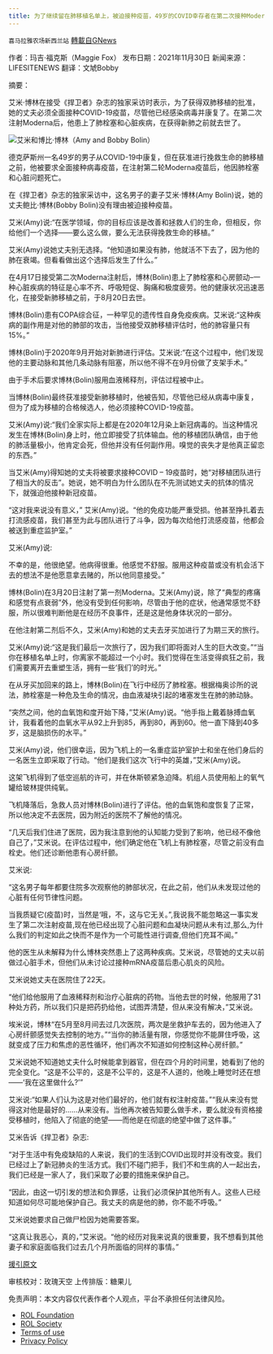 ```yaml
---
title: 为了继续留在肺移植名单上，被迫接种疫苗，49岁的COVID幸存者在第二次接种Moderna疫苗后死亡
---
```

`喜马拉雅农场新西兰站` [轉載自GNews](https://gnews.org/zh-hans/1710677/)

作者：玛吉·福克斯（Maggie Fox）
发布日期：2021年11月30日
新闻来源：LIFESITENEWS
翻译：文虓Bobby

摘要：

艾米·博林在接受《捍卫者》杂志的独家采访时表示，为了获得双肺移植的批准，她的丈夫必须全面接种COVID-19疫苗，尽管他已经感染病毒并康复了。在第二次注射Moderna后，他患上了肺栓塞和心脏疾病，在获得新肺之前就去世了。

![](https://assets.gnews.org/wp-content/uploads/2021/12/120104.jpg)艾米和博比·博林（Amy and Bobby Bolin）

德克萨斯州一名49岁的男子从COVID-19中康复，但在获准进行挽救生命的肺移植之前，他被要求全面接种病毒疫苗，在注射第二轮Moderna疫苗后，他因肺栓塞和心脏问题死亡。

在《捍卫者》杂志的独家采访中，这名男子的妻子艾米·博林(Amy Bolin)说，她的丈夫鲍比·博林(Bobby Bolin)没有理由被迫接种疫苗。

艾米(Amy)说:“在医学领域，你的目标应该是改善和拯救人们的生命，但相反，你给他们一个选择——要么这么做，要么无法获得挽救生命的移植。”

艾米(Amy)说她丈夫别无选择。“他知道如果没有肺，他就活不下去了，因为他的肺在衰竭。但看看做出这个选择后发生了什么。”

在4月17日接受第二次Moderna注射后，博林(Bolin)患上了肺栓塞和心房颤动–一种心脏疾病的特征是心率不齐、呼吸短促、胸痛和极度疲劳。他的健康状况迅速恶化，在接受新肺移植之前，于8月20日去世。

博林(Bolin)患有COPA综合征，一种罕见的遗传性自身免疫疾病。艾米说:“这种疾病的副作用是对他的肺部的攻击，当他接受双肺移植评估时，他的肺容量只有15%。”

博林(Bolin)于2020年9月开始对新肺进行评估。艾米说:“在这个过程中，他们发现他的主要动脉和其他几条动脉有阻塞，所以他不得不在9月份做了支架手术。”

由于手术后要求博林(Bolin)服用血液稀释剂，评估过程被中止。

当博林(Bolin)最终获准接受新肺移植时，他被告知，尽管他已经从病毒中康复，但为了成为移植的合格候选人，他必须接种COVID-19疫苗。

艾米(Amy)说:“我们全家实际上都是在2020年12月染上新冠病毒的。当这种情况发生在博林(Bolin)身上时，他立即接受了抗体输血。他的移植团队确信，由于他的肺活量极小，他肯定会死，但他并没有任何副作用。嗅觉的丧失才是他真正留恋的东西。”

当艾米(Amy)得知她的丈夫将被要求接种COVID – 19疫苗时，她“对移植团队进行了相当大的反击”。她说，她不明白为什么团队在不先测试她丈夫的抗体的情况下，就强迫他接种新冠疫苗。

“这对我来说没有意义，” 艾米(Amy)说。“他的免疫功能严重受损。他甚至挣扎着去打流感疫苗，我们甚至为此与团队进行了斗争，因为每次给他打流感疫苗，他都会被送到重症监护室。”

艾米(Amy)说:

不幸的是，他很绝望。他病得很重。他感觉不舒服。服用这种疫苗或没有机会活下去的想法不是他愿意拿去赌的，所以他同意接受。”

博林(Bolin)在3月20日注射了第一剂Moderna。艾米(Amy)说，除了“典型的疼痛和感觉有点衰弱”外，他没有受到任何影响，尽管由于他的症状，他通常感觉不舒服，所以很难判断他是在经历不良事件，还是这是他身体状况的一部分。

在他注射第二剂后不久，艾米(Amy)和她的丈夫去牙买加进行了为期三天的旅行。

艾米(Amy)说:“这是我们最后一次旅行了，因为我们即将面对人生的巨大改变。”“当你在移植名单上时，你离家不能超过一个小时。我们觉得在生活变得疯狂之前，我们需要离开去重塑生活，拥有一些‘我们’的时光。”

在从牙买加回来的路上，博林(Bolin)在飞行中经历了肺栓塞。根据梅奥诊所的说法，肺栓塞是一种危及生命的情况，由血液凝块引起的堵塞发生在肺的肺动脉。

“突然之间，他的血氧饱和度开始下降，”艾米(Amy)说。“他手指上戴着脉搏血氧计，我看着他的血氧水平从92上升到85，再到80，再到60。他一直下降到40多岁，这是脑损伤的水平。”

艾米(Amy)说，他们很幸运，因为飞机上的一名重症监护室护士和坐在他们身后的一名医生立即采取了行动。“他们是我们这次飞行中的英雄，”艾米(Amy)说。

这架飞机得到了低空巡航的许可，并在休斯顿紧急迫降。机组人员使用船上的氧气罐给玻林提供纯氧。

飞机降落后，急救人员对博林(Bolin)进行了评估。他的血氧饱和度恢复了正常，所以他决定不去医院，因为附近的医院不了解他的情况。

“几天后我们住进了医院，因为我注意到他的认知能力受到了影响，他已经不像他自己了，”艾米说。在评估过程中，他们确定他在飞机上有肺栓塞，尽管之前没有血栓史。他们还诊断他患有心房纤颤。

艾米说:

“这名男子每年都要住院多次观察他的肺部状况，在此之前，他们从未发现过他的心脏有任何节律性问题。

当我质疑它(疫苗)时，当然是‘哦，不，这与它无关。”,我说我不能忽略这一事实发生了第二次注射疫苗,现在他已经出现了心脏问题和血凝块问题从未有过,那么,为什么我们的判定如此之快而不是作为一个可能性进行调查,但他们充耳不闻。”

他的医生从未解释为什么博林突然患上了这两种疾病。艾米说，尽管她的丈夫以前做过心脏手术，但他们从未讨论过接种mRNA疫苗后患心肌炎的风险。

艾米说她丈夫在医院住了22天。

“他们给他服用了血液稀释剂和治疗心脏病的药物。当他去世的时候，他服用了31种处方药，所以我们只是把药扔给他，试图弄清楚，但从来没有解决，”艾米说。

埃米说，博林“在5月至8月间去过几次医院，两次是坐救护车去的，因为他进入了心房纤颤感觉失去控制的地方。”“当你的肺活量有限，你感觉你不能屏住呼吸，这就变成了压力和焦虑的恶性循环，他们再次不知道如何控制这种心房纤颤。”

艾米说她不知道她丈夫什么时候能拿到器官，但在四个月的时间里，她看到了他的完全变化。“这是不公平的，这是不公平的，这是不人道的，他晚上睡觉时还在想——‘我在这里做什么?’”

艾米说:“如果人们认为这是对他们最好的，他们就有权注射疫苗。”“我从来没有觉得这对他是最好的……从来没有。当他再次被告知要么做手术，要么就没有资格接受移植时，他陷入了彻底的绝望——而他是在彻底的绝望中做了这件事。”

艾米告诉《捍卫者》杂志:

“对于生活中有免疫缺陷的人来说，我们的生活到COVID出现时并没有改变。我们已经过上了新冠肺炎的生活方式。我们不碰门把手，我们不和生病的人一起出去，我们已经是一家人了，我们采取了必要的措施来保护自己。

“因此，由这一切引发的想法和负罪感，让我们必须保护其他所有人。这些人已经知道如何尽可能地保护自己。我丈夫的病是他的肺，你不能不呼吸。”

艾米说她要求自己做尸检因为她需要答案。

“这真让我恶心，真的，”艾米说。“他的经历对我来说真的很重要，我不想看到其他妻子和家庭面临我们过去几个月所面临的同样的事情。”

[援引原文](https://www.lifesitenews.com/news/forced-to-get-vaccine-to-remain-on-lung-transplant-list-49-yr-covid-survivor-dies-after-2nd-moderna-shot/)

审核校对：玫瑰天空
上传排版：糖果儿

 

免责声明：本文内容仅代表作者个人观点，平台不承担任何法律风险。

- [ROL Foundation](https://rolfoundation.org/)
- [ROL Society](https://rolsociety.org/)
- [Terms of use](https://gnews.org/terms-of-use-3/)
- [Privacy Policy](https://gnews.org/privacy-policy/)
